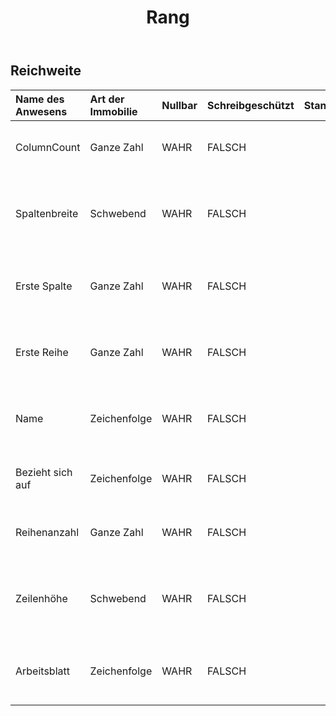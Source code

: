 ﻿---
title: Rang
second_title: Aspose.Cells Cloud Documen
type: docs
url: /de/specification/model/range/
description: "Aspose.Cells Cloud-Modellspezifikation: Reichweite. Bearbeiten Sie mühelos Excel und andere Tabellenkalkulationsdokumente mit Funktionen wie Öffnen, Generieren, Bearbeiten, Teilen, Zusammenführen, Vergleichen und Konvertieren"
weight: 50
---
## **Reichweite**

 

| Name des Anwesens| Art der Immobilie| Nullbar| Schreibgeschützt| Standardwert| Beschreibung|
|:- |:- |:- |:- |:- |:- |
| ColumnCount| Ganze Zahl| WAHR| FALSCH|| Ruft die Anzahl der Spalten im Bereich ab.|
| Spaltenbreite| Schwebend| WAHR| FALSCH|| Legt die Spaltenbreite dieses Bereichs fest oder ruft sie ab|
| Erste Spalte| Ganze Zahl| WAHR| FALSCH||Ruft den Index der ersten Spalte des Bereichs ab.|
| Erste Reihe| Ganze Zahl| WAHR| FALSCH|| Ruft den Index der ersten Zeile des Bereichs ab.|
| Name| Zeichenfolge| WAHR| FALSCH|| Ruft den Namen des Bereichs ab oder legt ihn fest.|
| Bezieht sich auf| Zeichenfolge| WAHR| FALSCH|| Ruft die Referenzen des Bereichs ab.|
| Reihenanzahl| Ganze Zahl| WAHR| FALSCH|| Ruft die Anzahl der Zeilen im Bereich ab.|
| Zeilenhöhe| Schwebend| WAHR| FALSCH|| Legt die Höhe der Zeilen in diesem Bereich fest oder ruft sie ab|
| Arbeitsblatt| Zeichenfolge| WAHR| FALSCH|| Ruft das Objekt ab, das diesen Bereich enthält.|

